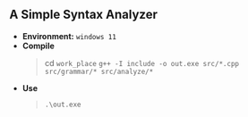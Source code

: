 ## A Simple Syntax Analyzer ##
- **Environment:** `windows 11` 
- **Compile**
  > cd `work_place`
  > `g++ -I include -o out.exe src/*.cpp src/grammar/* src/analyze/*`
- **Use**
  > `.\out.exe` 